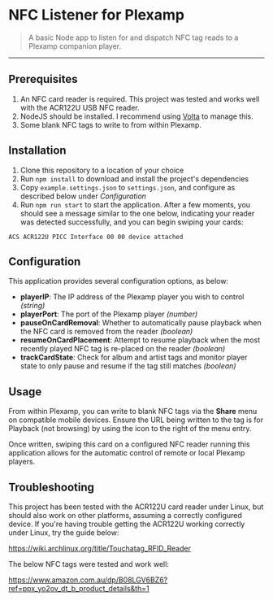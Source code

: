 # NFC Listener for Plexamp

> A basic Node app to listen for and dispatch NFC tag reads to a Plexamp companion player.

---

## Prerequisites

1. An NFC card reader is required. This project was tested and works well with the ACR122U USB NFC reader.
2. NodeJS should be installed. I recommend using [Volta](https://volta.sh/) to manage this.
3. Some blank NFC tags to write to from within Plexamp.

## Installation

1. Clone this repository to a location of your choice
2. Run `npm install` to download and install the project's dependencies
3. Copy `example.settings.json` to `settings.json`, and configure as described below under _Configuration_
4. Run `npm run start` to start the application. After a few moments, you should see a message similar to the one below, indicating your reader was detected successfully, and you can begin swiping your cards:

```
ACS ACR122U PICC Interface 00 00 device attached
```

## Configuration

This application provides several configuration options, as below:

- **playerIP**: The IP address of the Plexamp player you wish to control _(string)_
- **playerPort**: The port of the Plexamp player _(number)_
- **pauseOnCardRemoval**: Whether to automatically pause playback when the NFC card is removed from the reader _(boolean)_
- **resumeOnCardPlacement**: Attempt to resume playback when the most recently played NFC tag is re-placed on the reader _(boolean)_
- **trackCardState**: Check for album and artist tags and monitor player state to only pause and resume if the tag still matches _(boolean)_

## Usage

From within Plexamp, you can write to blank NFC tags via the **Share** menu on compatible mobile devices. Ensure the URL being written to the tag is for Playback (not browsing) by using the icon to the right of the menu entry.

Once written, swiping this card on a configured NFC reader running this application allows for the automatic control of remote or local Plexamp players.

## Troubleshooting

This project has been tested with the ACR122U card reader under Linux, but should also work on other platforms, assuming a correctly configured device. If you're having trouble getting the ACR122U working correctly under Linux, try the guide below:

https://wiki.archlinux.org/title/Touchatag_RFID_Reader

The below NFC tags were tested and work well:

https://www.amazon.com.au/dp/B08LGV6BZ6?ref=ppx_yo2ov_dt_b_product_details&th=1

